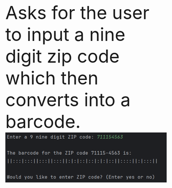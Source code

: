 <br><span style="font-size:4em;">Asks for the user to input a nine digit zip code which then converts into a barcode.</span> </br>
<img src="Output.png">